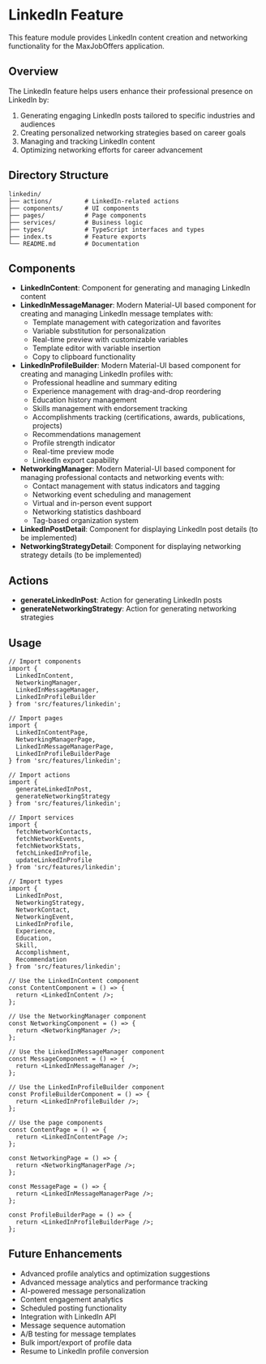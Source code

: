 # LinkedIn Feature

This feature module provides LinkedIn content creation and networking functionality for the MaxJobOffers application.

## Overview

The LinkedIn feature helps users enhance their professional presence on LinkedIn by:

1. Generating engaging LinkedIn posts tailored to specific industries and audiences
2. Creating personalized networking strategies based on career goals
3. Managing and tracking LinkedIn content
4. Optimizing networking efforts for career advancement

## Directory Structure

```
linkedin/
├── actions/         # LinkedIn-related actions
├── components/      # UI components
├── pages/           # Page components
├── services/        # Business logic
├── types/           # TypeScript interfaces and types
├── index.ts         # Feature exports
└── README.md        # Documentation
```

## Components

- **LinkedInContent**: Component for generating and managing LinkedIn content
- **LinkedInMessageManager**: Modern Material-UI based component for creating and managing LinkedIn message templates with:
  - Template management with categorization and favorites
  - Variable substitution for personalization
  - Real-time preview with customizable variables
  - Template editor with variable insertion
  - Copy to clipboard functionality
- **LinkedInProfileBuilder**: Modern Material-UI based component for creating and managing LinkedIn profiles with:
  - Professional headline and summary editing
  - Experience management with drag-and-drop reordering
  - Education history management
  - Skills management with endorsement tracking
  - Accomplishments tracking (certifications, awards, publications, projects)
  - Recommendations management
  - Profile strength indicator
  - Real-time preview mode
  - LinkedIn export capability
- **NetworkingManager**: Modern Material-UI based component for managing professional contacts and networking events with:
  - Contact management with status indicators and tagging
  - Networking event scheduling and management
  - Virtual and in-person event support
  - Networking statistics dashboard
  - Tag-based organization system
- **LinkedInPostDetail**: Component for displaying LinkedIn post details (to be implemented)
- **NetworkingStrategyDetail**: Component for displaying networking strategy details (to be implemented)

## Actions

- **generateLinkedInPost**: Action for generating LinkedIn posts
- **generateNetworkingStrategy**: Action for generating networking strategies

## Usage

```tsx
// Import components
import { 
  LinkedInContent, 
  NetworkingManager,
  LinkedInMessageManager,
  LinkedInProfileBuilder
} from 'src/features/linkedin';

// Import pages
import { 
  LinkedInContentPage, 
  NetworkingManagerPage,
  LinkedInMessageManagerPage,
  LinkedInProfileBuilderPage
} from 'src/features/linkedin';

// Import actions
import { 
  generateLinkedInPost, 
  generateNetworkingStrategy 
} from 'src/features/linkedin';

// Import services
import {
  fetchNetworkContacts,
  fetchNetworkEvents,
  fetchNetworkStats,
  fetchLinkedInProfile,
  updateLinkedInProfile
} from 'src/features/linkedin';

// Import types
import { 
  LinkedInPost, 
  NetworkingStrategy,
  NetworkContact,
  NetworkingEvent,
  LinkedInProfile,
  Experience,
  Education,
  Skill,
  Accomplishment,
  Recommendation
} from 'src/features/linkedin';

// Use the LinkedInContent component
const ContentComponent = () => {
  return <LinkedInContent />;
};

// Use the NetworkingManager component
const NetworkingComponent = () => {
  return <NetworkingManager />;
};

// Use the LinkedInMessageManager component
const MessageComponent = () => {
  return <LinkedInMessageManager />;
};

// Use the LinkedInProfileBuilder component
const ProfileBuilderComponent = () => {
  return <LinkedInProfileBuilder />;
};

// Use the page components
const ContentPage = () => {
  return <LinkedInContentPage />;
};

const NetworkingPage = () => {
  return <NetworkingManagerPage />;
};

const MessagePage = () => {
  return <LinkedInMessageManagerPage />;
};

const ProfileBuilderPage = () => {
  return <LinkedInProfileBuilderPage />;
};
```

## Future Enhancements

- Advanced profile analytics and optimization suggestions
- Advanced message analytics and performance tracking
- AI-powered message personalization
- Content engagement analytics
- Scheduled posting functionality
- Integration with LinkedIn API
- Message sequence automation
- A/B testing for message templates
- Bulk import/export of profile data
- Resume to LinkedIn profile conversion
